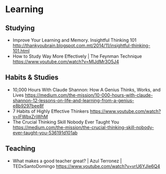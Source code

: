 
# Learning

## Studying

* Improve Your Learning and Memory. Insightful Thinking 101
  http://thankyoubrain.blogspot.com.mt/2014/11/insightful-thinking-101.html
* How to Study Way More Effectively | The Feynman Technique
  https://www.youtube.com/watch?v=MlJdMr3O5J4

## Habits & Studies

* 10,000 Hours With Claude Shannon: How A Genius Thinks, Works, and Lives
  https://medium.com/the-mission/10-000-hours-with-claude-shannon-12-lessons-on-life-and-learning-from-a-genius-e8b9297bee8f
* 7 Habits of Highly Effective Thinkers
  https://www.youtube.com/watch?v=IFWbxZrjWhM
* The Crucial Thinking Skill Nobody Ever Taught You
  https://medium.com/the-mission/the-crucial-thinking-skill-nobody-ever-taught-you-536191d101ab

## Teaching

* What makes a good teacher great? | Azul Terronez | TEDxSantoDomingo
  https://www.youtube.com/watch?v=vrU6YJle6Q4
